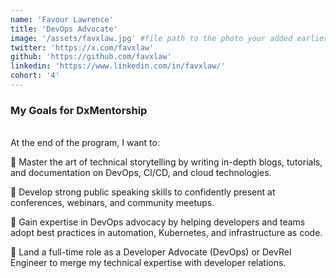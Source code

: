 ```yaml
---
name: 'Favour Lawrence'
title: 'DevOps Advocate'
image: '/assets/favxlaw.jpg' #file path to the photo your added earlier
twitter: 'https://x.com/favxlaw'
github: 'https://github.com/favxlaw'
linkedin: 'https://www.linkedin.com/in/favxlaw/'
cohort: '4'
---
```


<div>
<h3>My Goals for DxMentorship</h3> <br/>
 At the end of the program, I want to: <br/>

📌 Master the art of technical storytelling by writing in-depth blogs, tutorials, and documentation on DevOps, CI/CD, and cloud technologies. <br/>

📌 Develop strong public speaking skills to confidently present at conferences, webinars, and community meetups. <br/>

📌 Gain expertise in DevOps advocacy by helping developers and teams adopt best practices in automation, Kubernetes, and infrastructure as code. <br/>

📌 Land a full-time role as a Developer Advocate (DevOps) or DevRel Engineer to merge my technical expertise with developer relations.

</div>

